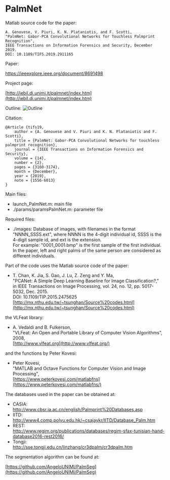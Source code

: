 # PalmNet

Matlab source code for the paper:

	A. Genovese, V. Piuri, K. N. Plataniotis, and F. Scotti,
	"PalmNet: Gabor-PCA Convolutional Networks for Touchless Palmprint Recognition",
	IEEE Transactions on Information Forensics and Security, December 2019.
	DOI: 10.1109/TIFS.2019.2911165

Paper:

https://ieeexplore.ieee.org/document/8691498
	
Project page:

[http://iebil.di.unimi.it/palmnet/index.htm](http://iebil.di.unimi.it/palmnet/index.htm)
    
Outline:
![Outline](https://iebil.di.unimi.it/palmnet/imgs/outline_palmnet.jpg "Outline")

Citation:

	@Article {tifs19,
	    author = {A. Genovese and V. Piuri and K. N. Plataniotis and F. Scotti},
	    title = {PalmNet: Gabor-PCA Convolutional Networks for touchless palmprint recognition},
	    journal = {IEEE Transactions on Information Forensics and Security},
	    volume = {14},
	    number = {2},
	    pages = {3160-3174},
	    month = {December},
	    year = {2019},
	    note = {1556-6013}
	}

Main files:

- launch_PalmNet.m: main file
- ./params/paramsPalmNet.m: parameter file

Required files:

- ./images: Database of images, with filenames in the format "NNNN_SSSS.ext", 
    where NNNN is the 4-digit individual id, SSSS is the 4-digit sample id, and ext is the extension. <br/>
    For example: "0001_0001.bmp" is the first sample of the first individual. 
    In the paper, left and right palms of the same person are considered as different individuals.

Part of the code uses the Matlab source code of the paper:

- T. Chan, K. Jia, S. Gao, J. Lu, Z. Zeng and Y. Ma, <br/>
"PCANet: A Simple Deep Learning Baseline for Image Classification?," <br/>
in IEEE Transactions on Image Processing, vol. 24, no. 12, pp. 5017-5032, Dec. 2015.<br/>
DOI: 10.1109/TIP.2015.2475625<br/>
[http://mx.nthu.edu.tw/~tsunghan/Source%20codes.html](http://mx.nthu.edu.tw/~tsunghan/Source%20codes.html)
	
the VLFeat library:

- A. Vedaldi and B. Fulkerson, <br/>
"VLFeat: An Open and Portable Library of Computer Vision Algorithms", 2008, <br/>
[http://www.vlfeat.org](http://www.vlfeat.org/)
	
and the functions by Peter Kovesi:

- Peter Kovesi, <br/>
"MATLAB and Octave Functions for Computer Vision and Image Processing", <br/>
[https://www.peterkovesi.com/matlabfns](https://www.peterkovesi.com/matlabfns/)
	
The databases used in the paper can be obtained at:

- CASIA:<br/>
http://www.cbsr.ia.ac.cn/english/Palmprint%20Databases.asp
- IITD:<br/>
http://www4.comp.polyu.edu.hk/~csajaykr/IITD/Database_Palm.htm
- REST:<br/>
http://www.regim.org/publications/databases/regim-sfax-tunisian-hand-database2016-rest2016/
- Tongji:<br/>
http://sse.tongji.edu.cn/linzhang/cr3dpalm/cr3dpalm.htm
	
The segmentation algorithm can be found at:

[https://github.com/AngeloUNIMI/PalmSeg](https://github.com/AngeloUNIMI/PalmSeg)
	

